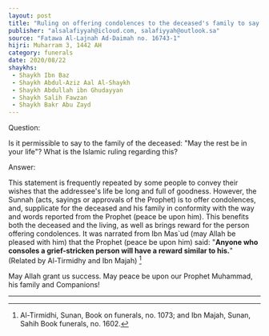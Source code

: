 ```yaml
---
layout: post
title: "Ruling on offering condolences to the deceased's family to say: may rest be in your life"
publisher: "alsalafiyyah@icloud.com, salafiyyah@outlook.sa"
source: "Fatawa Al-Lajnah Ad-Daimah no. 16743-1"
hijri: Muharram 3, 1442 AH
category: funerals
date: 2020/08/22
shaykhs: 
 - Shaykh Ibn Baz
 - Shaykh Abdul-Aziz Aal Al-Shaykh
 - Shaykh Abdullah ibn Ghudayyan
 - Shaykh Salih Fawzan
 - Shaykh Bakr Abu Zayd
---
```



Question: 

Is it permissible to say to the family of the deceased: "May the rest be in your life"? What is the Islamic ruling regarding this?

Answer: 

This statement is frequently repeated by some people to convey their wishes that the addressee's life be long and full of goodness. However, the Sunnah (acts, sayings or approvals of the Prophet) is to offer condolences, and, supplicate for the deceased and his family in conformity with the way and words reported from the Prophet (peace be upon him). This benefits both the deceased and the living, as well as brings reward for the person offering condolences. It was narrated from Ibn Mas`ud (may Allah be pleased with him) that the Prophet (peace be upon him) said: "**Anyone who consoles a grief-stricken person will have a reward similar to his.**" (Related by Al-Tirmidhy and Ibn Majah) [^1]

May Allah grant us success. May peace be upon our Prophet Muhammad, his family and Companions!

---
[^1]: Al-Tirmidhi, Sunan, Book on funerals, no. 1073; and Ibn Majah, Sunan, Sahih Book funerals, no. 1602.
